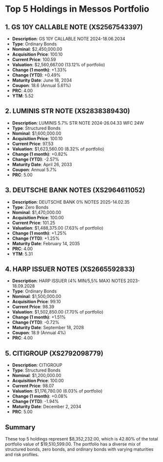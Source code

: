 # Top 5 Holdings in Messos Portfolio

## 1. GS 10Y CALLABLE NOTE (XS2567543397)
- **Description**: GS 10Y CALLABLE NOTE 2024-18.06.2034
- **Type**: Ordinary Bonds
- **Nominal**: $2,450,000.00
- **Acquisition Price**: 100.10
- **Current Price**: 100.59
- **Valuation**: $2,560,667.00 (13.12% of portfolio)
- **Change (1 month)**: +1.33%
- **Change (YTD)**: +0.49%
- **Maturity Date**: June 18, 2034
- **Coupon**: 18.6 (Annual 5.61%)
- **PRC**: 4.00
- **YTM**: 5.52

## 2. LUMINIS STR NOTE (XS2838389430)
- **Description**: LUMINIS 5.7% STR NOTE 2024-26.04.33 WFC 24W
- **Type**: Structured Bonds
- **Nominal**: $1,600,000.00
- **Acquisition Price**: 100.10
- **Current Price**: 97.53
- **Valuation**: $1,623,560.00 (8.32% of portfolio)
- **Change (1 month)**: +0.82%
- **Change (YTD)**: -2.57%
- **Maturity Date**: April 26, 2033
- **Coupon**: Annual 5.7%
- **PRC**: 5.00

## 3. DEUTSCHE BANK NOTES (XS2964611052)
- **Description**: DEUTSCHE BANK 0% NOTES 2025-14.02.35
- **Type**: Zero Bonds
- **Nominal**: $1,470,000.00
- **Acquisition Price**: 100.00
- **Current Price**: 101.25
- **Valuation**: $1,488,375.00 (7.63% of portfolio)
- **Change (1 month)**: +1.25%
- **Change (YTD)**: +1.25%
- **Maturity Date**: February 14, 2035
- **PRC**: 4.00
- **YTM**: 5.31

## 4. HARP ISSUER NOTES (XS2665592833)
- **Description**: HARP ISSUER (4% MIN/5,5% MAX) NOTES 2023-18.09.2028
- **Type**: Ordinary Bonds
- **Nominal**: $1,500,000.00
- **Acquisition Price**: 99.10
- **Current Price**: 98.39
- **Valuation**: $1,502,850.00 (7.70% of portfolio)
- **Change (1 month)**: +1.51%
- **Change (YTD)**: -0.72%
- **Maturity Date**: September 18, 2028
- **Coupon**: 18.9 (Annual 4%)
- **PRC**: 4.00

## 5. CITIGROUP (XS2792098779)
- **Description**: CITIGROUP
- **Type**: Structured Bonds
- **Nominal**: $1,200,000.00
- **Acquisition Price**: 100.00
- **Current Price**: 98.07
- **Valuation**: $1,176,780.00 (6.03% of portfolio)
- **Change (1 month)**: +0.08%
- **Change (YTD)**: -1.94%
- **Maturity Date**: December 2, 2034
- **PRC**: 5.00

## Summary
These top 5 holdings represent $8,352,232.00, which is 42.80% of the total portfolio value of $19,510,599.00. The portfolio has a diverse mix of structured bonds, zero bonds, and ordinary bonds with varying maturities and risk profiles.
